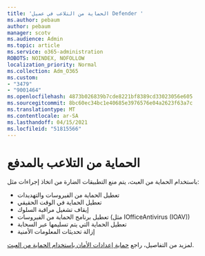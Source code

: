 ```yaml
---
title: 'الحماية من التلاعب في عميل Defender '
ms.author: pebaum
author: pebaum
manager: scotv
ms.audience: Admin
ms.topic: article
ms.service: o365-administration
ROBOTS: NOINDEX, NOFOLLOW
localization_priority: Normal
ms.collection: Adm_O365
ms.custom:
- "3479"
- "9001464"
ms.openlocfilehash: 4873b026839b7cde8221bf8389cd33023056e605
ms.sourcegitcommit: 8bc60ec34bc1e40685e3976576e04a2623f63a7c
ms.translationtype: MT
ms.contentlocale: ar-SA
ms.lasthandoff: 04/15/2021
ms.locfileid: "51815566"
---
```

# <a name="defender-tamper-protection"></a>الحماية من التلاعب بالمدفع 

باستخدام الحماية من العبث، يتم منع التطبيقات الضارة من اتخاذ إجراءات مثل:

- تعطيل الحماية من الفيروسات والتهديدات
- تعطيل الحماية في الوقت الحقيقي
- إيقاف تشغيل مراقبة السلوك
- تعطيل برنامج الحماية من الفيروسات (مثل IOfficeAntivirus (IOAV))
- تعطيل الحماية التي يتم تسليمها عبر السحابة
- إزالة تحديثات المعلومات الأمنية

لمزيد من التفاصيل، راجع [حماية إعدادات الأمان باستخدام الحماية من العبث](https://docs.microsoft.com/windows/security/threat-protection/windows-defender-antivirus/prevent-changes-to-security-settings-with-tamper-protection).